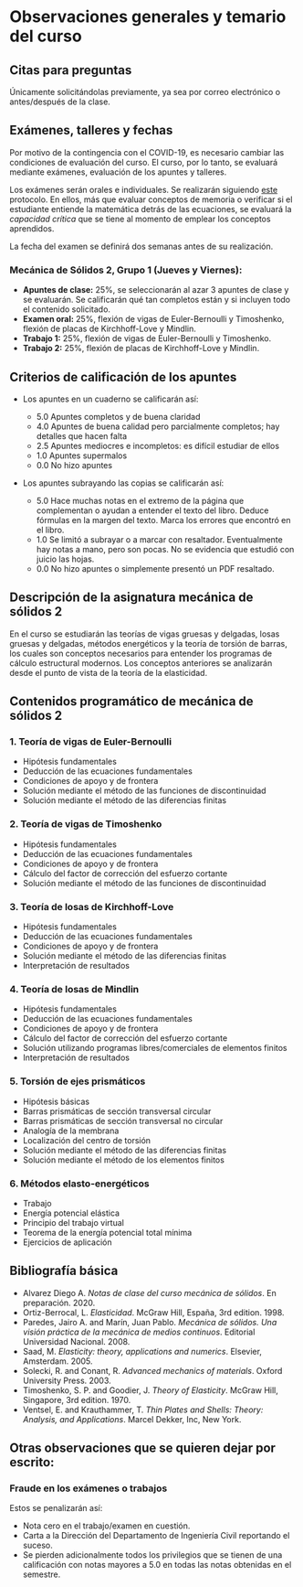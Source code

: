 # Observaciones generales y temario del curso

## Citas para preguntas
Únicamente solicitándolas previamente, ya sea por correo electrónico o antes/después de la clase.


## Exámenes, talleres y fechas
<!---
Se harán exámenes sorpresa que comprenderán el tema enseñado en las últimas 4 clases y/o el material que el profesor haya puesto a leer antes de clase. Cada 8 clases se seleccionarán al azar 2 de los exámenes realizados en dicho periodo y la nota obtenida será la nota de ese corte.
--->

Por motivo de la contingencia con el COVID-19, es necesario cambiar las condiciones de evaluación del curso. El curso, por lo tanto, se evaluará mediante exámenes, evaluación de los apuntes y talleres.

Los exámenes serán orales e individuales. Se realizarán siguiendo [este](protocolo_examenes_orales.md) protocolo. En ellos, más que evaluar conceptos de memoria o verificar si el estudiante entiende la matemática detrás de las ecuaciones, se evaluará la *capacidad crítica* que se tiene al momento de emplear los conceptos aprendidos.

La fecha del examen se definirá dos semanas antes de su realización.

### Mecánica de Sólidos 2, Grupo 1 (Jueves y Viernes):
<!---
    * Examen 1: 17.5%, Viernes Marzo 27, 2020
    * Examen 2: 17.5%, Jueves Abril 30, 2020
    * Examen 3: 17.5%, Viernes Mayo 29, 2020
    * Examen 4: 17.5%, Viernes Junio 26, 2020
    * Taller 1 - vigas: 15%
    * Taller 2 - losas: 15%
---> 
  * **Apuntes de clase:** 25%, se seleccionarán al azar 3 apuntes de clase y se evaluarán. Se calificarán qué tan completos están y si incluyen todo el contenido solicitado.
  * **Examen oral:** 25%, flexión de vigas de Euler-Bernoulli y Timoshenko, flexión de placas de Kirchhoff-Love y Mindlin.
  * **Trabajo 1:** 25%, flexión de vigas de Euler-Bernoulli y Timoshenko.
  * **Trabajo 2:** 25%, flexión de placas de Kirchhoff-Love y Mindlin.

## Criterios de calificación de los apuntes
 * Los apuntes en un cuaderno se calificarán así:
   * 5.0 Apuntes completos y de buena claridad
   * 4.0 Apuntes de buena calidad pero parcialmente completos; hay detalles que hacen falta
   * 2.5 Apuntes mediocres e incompletos: es difícil estudiar de ellos
   * 1.0 Apuntes supermalos
   * 0.0 No hizo apuntes

 * Los apuntes subrayando las copias se calificarán así:
   * 5.0 Hace muchas notas en el extremo de la página que complementan o ayudan a entender el texto del libro. Deduce fórmulas en la margen del texto. Marca los errores que encontró en el libro.
   * 1.0 Se limitó a subrayar o a marcar con resaltador. Eventualmente hay notas a mano, pero son pocas. No se evidencia que estudió con juicio las hojas.
   * 0.0 No hizo apuntes o simplemente presentó un PDF resaltado.

## Descripción de la asignatura mecánica de sólidos 2
En el curso se estudiarán las teorías de vigas gruesas y delgadas, losas gruesas y delgadas, métodos energéticos y la teoría de torsión de barras, los cuales son conceptos necesarios para entender los programas de cálculo estructural modernos. Los conceptos anteriores se analizarán desde el punto de vista de la teoría de la elasticidad.

## Contenidos programático de mecánica de sólidos 2

### 1. Teoría de vigas de Euler-Bernoulli
* Hipótesis fundamentales
* Deducción de las ecuaciones fundamentales
* Condiciones de apoyo y de frontera
* Solución mediante el método de las funciones de discontinuidad
* Solución mediante el método de las diferencias finitas
					
### 2. Teoría de vigas de Timoshenko
* Hipótesis fundamentales
* Deducción de las ecuaciones fundamentales
* Condiciones de apoyo y de frontera
* Cálculo del factor de corrección del esfuerzo cortante
* Solución mediante el método de las funciones de discontinuidad
					
### 3. Teoría de losas de Kirchhoff-Love
* Hipótesis fundamentales
* Deducción de las ecuaciones fundamentales
* Condiciones de apoyo y de frontera
* Solución mediante el método de las diferencias finitas
* Interpretación de resultados
					
### 4. Teoría de losas de Mindlin
* Hipótesis fundamentales
* Deducción de las ecuaciones fundamentales
* Condiciones de apoyo y de frontera
* Cálculo del factor de corrección del esfuerzo cortante
* Solución utilizando programas libres/comerciales de elementos finitos
* Interpretación de resultados
					
### 5. Torsión de ejes prismáticos
* Hipótesis básicas
* Barras prismáticas de sección transversal circular
* Barras prismáticas de sección transversal no circular
* Analogía de la membrana
* Localización del centro de torsión
* Solución mediante el método de las diferencias finitas
* Solución mediante el método de los elementos finitos

### 6. Métodos elasto-energéticos
* Trabajo
* Energía potencial elástica
* Principio del trabajo virtual
* Teorema de la energía potencial total mínima
* Ejercicios de aplicación


## Bibliografía básica
* Alvarez Diego A. *Notas de clase del curso mecánica de sólidos*. En preparación. 2020.
* Ortiz-Berrocal, L. *Elasticidad*. McGraw Hill, España, 3rd edition. 1998.
* Paredes, Jairo A. and Marín, Juan Pablo. *Mecánica de sólidos. Una visión práctica de la mecánica de medios continuos*. Editorial Universidad Nacional. 2008.
* Saad, M. *Elasticity: theory, applications and numerics*. Elsevier, Amsterdam. 2005.
* Solecki, R. and Conant, R. *Advanced mechanics of materials*. Oxford University Press. 2003.
* Timoshenko, S. P. and Goodier, J. *Theory of Elasticity*. McGraw Hill, Singapore, 3rd edition. 1970.
* Ventsel, E. and Krauthammer, T. *Thin Plates and Shells: Theory: Analysis, and Applications*. Marcel Dekker, Inc, New York.


## Otras observaciones que se quieren dejar por escrito:
<!---
### Asistencia al curso
La puerta se cerrará 10 minutos después de haber iniciado la clase (de acuerdo con el reloj del computador del salón).

### Falta a los exámenes
Siempre que usted falte a un examen, debe haber algún documento que lo exonere de dicha inasistencia. Cuando usted por algún motivo de fuerza mayor no pueda asistir al examen, usted debe avisarle al profesor con anterioridad ya sea personalmente o por correo. En esos casos en lo posible, debe demostrarlo. Por ejemplo: si le tocó viajar a su pueblo esa semana porque algo sucedió un evento familiar de trascendencia, entonces una forma de certificar que usted viajó son los tiquetes de ida y vuelta a su pueblo. Sin una excusa o una notificación previa no se repetirán los exámenes y usted tendrá como nota un cero.
--->

### Fraude en los exámenes o trabajos
Estos se penalizarán así:

* Nota cero en el trabajo/examen en cuestión.
* Carta a la Dirección del Departamento de Ingeniería Civil reportando el suceso.
* Se pierden adicionalmente todos los privilegios que se tienen de una calificación con notas mayores a 5.0 en todas las notas obtenidas en el semestre.

<!---
### "Minuciosamente" en los exámenes
En todos los exámenes se debe relacionar con palabras las fórmulas y motivar físicamente el por qué de un procedimiento o fórmula (es decir, se debe escribir la explicación suponiendo que usted está escribiendo un libro). Si no se hace esto, se le rebajará en ese punto en particular el 50% de la nota.
--->